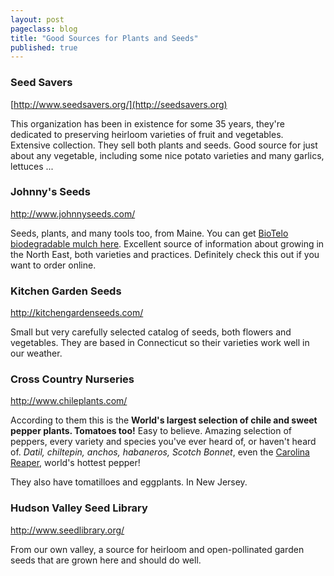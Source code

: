 ```yaml
---
layout: post
pageclass: blog
title: "Good Sources for Plants and Seeds"
published: true
---
```

### Seed Savers

[http://www.seedsavers.org/](http://seedsavers.org)

This organization has been in existence for some 35 years, they're dedicated to preserving heirloom varieties of fruit and vegetables. Extensive collection. They sell both plants and seeds. Good source for just about any vegetable, including some nice potato varieties and many garlics, lettuces ...

### Johnny's Seeds

http://www.johnnyseeds.com/

Seeds, plants, and many tools too, from Maine. You can get [BioTelo biodegradable mulch here](http://www.johnnyseeds.com/p-6978-biotelo-biodegradable-mulch-4-5-x-32.aspx). Excellent source of information about growing in the North East, both varieties and practices. Definitely check this out if you want to order online.

### Kitchen Garden Seeds

http://kitchengardenseeds.com/

Small but very carefully selected catalog of seeds, both flowers and vegetables. They are based in Connecticut so their varieties work well in our weather.

### Cross Country Nurseries

http://www.chileplants.com/

According to them this is the **World's largest selection of chile and sweet pepper plants. Tomatoes too!** Easy to believe. Amazing selection of peppers, every variety and species you've ever heard of, or haven't heard of. *Datil, chiltepin, anchos, habaneros, Scotch Bonnet*, even the [Carolina Reaper](http://www.chileplants.com/search.aspx?SearchName=SMOKIN%27+ED%27S+CAROLINA+REAPER&ProductCode=CHICARP), world's hottest pepper!

They also have tomatilloes and eggplants. In New Jersey.

### Hudson Valley Seed Library

http://www.seedlibrary.org/

From our own valley, a source for heirloom and open-pollinated garden seeds that are grown here and should do well.

